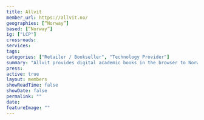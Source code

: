 ```yaml
---
title: Allvit 
member_url: https://allvit.no/
geographies: [“Norway”]
based: [“Norway”]
ig: ["LCP"]
crossroads:
services: 
tags: 
categories: ["Retailer / Bookseller", "Technology Provider"] 
summary: "Allvit provides digital academic books in the browser to Norwegian students"
press:
active: true
layout: members
showReadTime: false
showDate: false
permalink: ""
date: 
featureImage: ""
---
```



